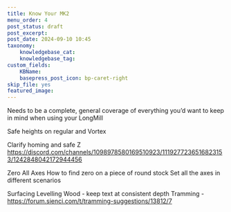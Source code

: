 ```yaml
---
title: Know Your MK2
menu_order: 4
post_status: draft
post_excerpt: 
post_date: 2024-09-10 10:45
taxonomy:
    knowledgebase_cat: 
    knowledgebase_tag:        
custom_fields:
    KBName: 
    basepress_post_icon: bp-caret-right
skip_file: yes
featured_image: 
---
```


Needs to be a complete, general coverage of everything you’d want to keep in mind when using your LongMill

Safe heights on regular and Vortex

Clarify homing and safe Z
https://discord.com/channels/1098978580169510923/1119277236516823153/1242848042172944456

Zero All Axes
How to find zero on a piece of round stock
Set all the axes in different scenarios

Surfacing
Levelling Wood - keep text at consistent depth
Tramming - https://forum.sienci.com/t/tramming-suggestions/13812/7
